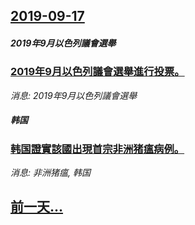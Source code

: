 ## [2019-09-17](/news/2019/09/17/index.md)

##### 2019年9月以色列議會選舉
### [2019年9月以色列議會選舉進行投票。 ](/news/2019/09/17/2019年9月以色列議會選舉進行投票.md)
_消息: 2019年9月以色列議會選舉_

##### 韩国
### [韩国證實該國出現首宗非洲猪瘟病例。 ](/news/2019/09/17/韩国證實該國出現首宗非洲猪瘟病例.md)
_消息: 非洲猪瘟, 韩国_

## [前一天...](/news/2019/09/16/index.md)

